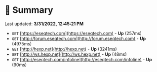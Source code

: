 # 📖 Summary
Last updated: **3/31/2022, 12:45:21 PM**

- `GET` [https://eseqtech.com](https://eseqtech.com) - **Up** (257ms)
- `GET` [http://forum.eseqtech.com](http://forum.eseqtech.com) - **Up** (4975ms)
- `GET` [http://hexp.net](http://hexp.net) - **Up** (3241ms)
- `GET` [http://ws.hexp.net](http://ws.hexp.net) - **Up** (48ms)
- `GET` [http://eseqtech.com/infoline](http://eseqtech.com/infoline) - **Up** (90ms)
